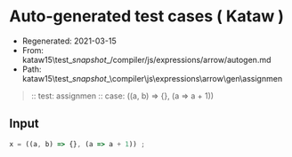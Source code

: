 # Auto-generated test cases ( Kataw )
- Regenerated: 2021-03-15
- From: kataw15\test\__snapshot__/compiler/js/expressions/arrow/autogen.md
- Path: kataw15\test\__snapshot__\compiler\js\expressions\arrow\gen\assignmen
> :: test: assignmen
> :: case: ((a, b) => {}, (a => a + 1))
## Input

`````js
x = ((a, b) => {}, (a => a + 1)) ;
`````
